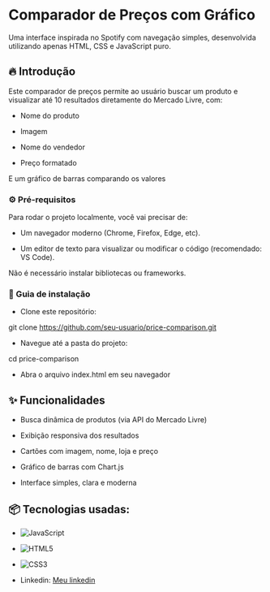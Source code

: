 # Comparador de Preços com Gráfico

Uma interface inspirada no Spotify com navegação simples, desenvolvida utilizando apenas HTML, CSS e JavaScript puro.

## 🔥 Introdução

Este comparador de preços permite ao usuário buscar um produto e visualizar até 10 resultados diretamente do Mercado Livre, com:

* Nome do produto

* Imagem

* Nome do vendedor

* Preço formatado

E um gráfico de barras comparando os valores
### ⚙️ Pré-requisitos

Para rodar o projeto localmente, você vai precisar de:

* Um navegador moderno (Chrome, Firefox, Edge, etc).

* Um editor de texto para visualizar ou modificar o código (recomendado: VS Code).

Não é necessário instalar bibliotecas ou frameworks.

### 🔨 Guia de instalação

* Clone este repositório:

git clone https://github.com/seu-usuario/price-comparison.git

* Navegue até a pasta do projeto:

cd price-comparison

* Abra o arquivo index.html em seu navegador


## ✨ Funcionalidades

* Busca dinâmica de produtos (via API do Mercado Livre)

* Exibição responsiva dos resultados

* Cartões com imagem, nome, loja e preço

* Gráfico de barras com Chart.js

* Interface simples, clara e moderna

## 📦 Tecnologias usadas:

* ![JavaScript](https://img.shields.io/badge/javascript-%23323330.svg?style=for-the-badge&logo=javascript&logoColor=%23F7DF1E)
* ![HTML5](https://img.shields.io/badge/html5-%23E34F26.svg?style=for-the-badge&logo=html5&logoColor=white)
* ![CSS3](https://img.shields.io/badge/css3-%231572B6.svg?style=for-the-badge&logo=css3&logoColor=white)


* Linkedin:
[Meu linkedin](https://www.linkedin.com/in/renan-batista/)
